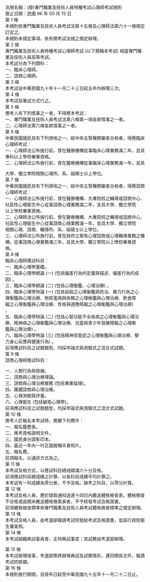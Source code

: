 法規名稱：(廢)專門職業及技術人員特種考試心理師考試規則  
廢止日期：民國 96 年 05 月 15 日  
第 1 條  
本規則依專門職業及技術人員考試法第十五條及心理師法第六十一條規定  
訂定之。  
本規則未規定事項，依有關考試法規之規定辦理。  
第 2 條  
專門職業及技術人員特種考試心理師考試 (以下簡稱本考試) 相當專門職  
業及技術人員高等考試。  
本考試分為下列類科：  
一、臨床心理師。  
二、諮商心理師。  
第 3 條  
本考試自中華民國九十年十一月二十三日起五年內辦理三次。  
第 4 條  
本考試採筆試方式行之。  
第 5 條  
應考人有下列情事之一者，不得應本考試：  
一、專門職業及技術人員考試法第八條第一項各款情事之一者。  
二、心理師法第六條各款情事之一者。  
第 6 條  
中華民國國民具有下列資格之一，經中央主管機關審查合格者，得應臨床  
心理師考試：  
一、心理師法公布施行前，曾在醫療機構從事臨床心理業務滿二年，並具  
專科以上學校畢業資格。  
二、心理師法公布施行前，曾在醫療機構從事臨床心理業務滿一年，並具  


大學、獨立學院相關心理所、系、組碩士以上學位。  
第 7 條  
中華民國國民具有下列資格之一，經中央主管機關審查合格者，得應諮商  
心理師考試：  
一、心理師法公布施行前，曾在醫療機構、大專院校之輔導或諮商中心、  
社區性心理衛生中心從事諮商心理業務滿二年，並具大學、獨立學院  
以上學校畢業資格。  
二、心理師法公布施行前，曾在醫療機構、大專院校之輔導或諮商中心、  
社區性心理衛生中心從事諮商心理業務滿一年，並具大學、獨立學院  
相關心理、諮商、輔導所、系、組碩士以上學位。  
三、心理師法公布施行前，曾在政府立案有心理諮商或心理輔導業務之機  
構，從事諮商心理業務滿三年，並具大學、獨立學院以上學校畢業資  
格。  
第 8 條  
臨床心理師應試科目：  
一、臨床心理學基礎。  
二、臨床心理學總論 (一) (包括偏差行為的定義與描述、偏差行為的成  
因) 。  
三、臨床心理學總論 (二) (包括心理衡鑑、心理治療) 。  
四、臨床心理學特論 (一) (包括自殺之心理衡鑑與防治、暴力行為之心  
理衡鑑與心理治療、物質濫用與依賴之心理衡鑑與心理治療、飲食障  
礙之心理衡鑑與心理治療、性格與適應障礙之心理衡鑑與心理治療)  
。  
五、臨床心理學特論 (二) (包括心智功能不全疾病之心理衡鑑與心理治  
療、精神病之心理衡鑑與心理治療、兒童與青少年發展障礙之心理衡  
鑑與心理治療) 。  
六、臨床心理學特論 (三) (包括精神官能症之心理衡鑑與心理治療、壓  
力身心反應與健康行為) 。  
前項應試科目之試題題型，均採申論式與測驗式之混合式試題。  
第 9 條  
諮商心理師應試科目：  


一、人類行為與發展。  
二、諮商與心理治療理論。  
三、諮商與心理治療實務 (包括專業倫理)。  
四、團體諮商與心理治療。  
五、心理測驗與評量。  
六、心理衛生 (包括變態心理學)。  
前項應試科目之試題題型，均採申論式與測驗式之混合式試題。  
第 10 條  
應考人於報名本考試時，應繳下列費件：  
一、報名履歷表。  
二、應考資格證明文件。  
三、國民身分證影印本。  
四、最近一年內一吋正面脫帽半身照片。  
五、報名費。  
前項報名，以通訊方式為之。  
第 11 條  
本考試及格方式，以應試科目總成績滿六十分及格。  
前項應試科目總成績之計算，以各科目成績平均計算之。  
本考試有一科成績為零分者，不予及格。缺考之科目，以零分計算。  
第 12 條  
本考試及格人員，應於錄取通知送達十四日內繳送體格檢查表。體格檢查  
不合格或逾期未繳送體格檢查表者，不予核發考試及格證書。  
前項體格檢查標準依專門職業及技術人員考試體格檢查標準之規定辦理。  
第 13 條  
本考試及格人員，由考選部報請考試院發給考試及格證書，並函行政院衛  
生署查照。  
第 14 條  
本考試組織典試委員會，主持典試事宜；其試務由考選部辦理。  


第 15 條  
本考試辦理竣事，考選部應將辦理典試及試務情形，連同關係文件，報請  
考試院核備。  
第 16 條  
本規則施行期間，自發布日起至中華民國九十五年十一月二十二日止。  


